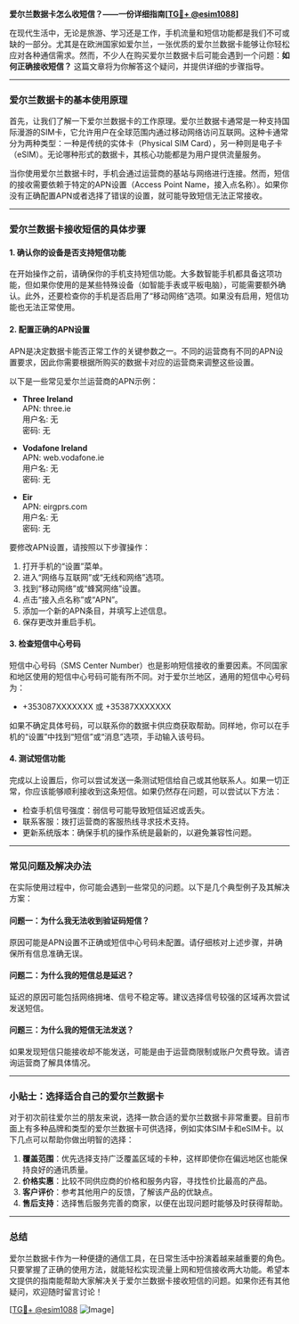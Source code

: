 **爱尔兰数据卡怎么收短信？——一份详细指南[[TG💪+ @esim1088](https://t.me/s/esim1088)]**

在现代生活中，无论是旅游、学习还是工作，手机流量和短信功能都是我们不可或缺的一部分。尤其是在欧洲国家如爱尔兰，一张优质的爱尔兰数据卡能够让你轻松应对各种通信需求。然而，不少人在购买爱尔兰数据卡后可能会遇到一个问题：**如何正确接收短信？** 这篇文章将为你解答这个疑问，并提供详细的步骤指导。

---

### 爱尔兰数据卡的基本使用原理

首先，让我们了解一下爱尔兰数据卡的工作原理。爱尔兰数据卡通常是一种支持国际漫游的SIM卡，它允许用户在全球范围内通过移动网络访问互联网。这种卡通常分为两种类型：一种是传统的实体卡（Physical SIM Card），另一种则是电子卡（eSIM）。无论哪种形式的数据卡，其核心功能都是为用户提供流量服务。

当你使用爱尔兰数据卡时，手机会通过运营商的基站与网络进行连接。然而，短信的接收需要依赖于特定的APN设置（Access Point Name，接入点名称）。如果你没有正确配置APN或者选择了错误的设置，就可能导致短信无法正常接收。

---

### 爱尔兰数据卡接收短信的具体步骤

#### 1. 确认你的设备是否支持短信功能
在开始操作之前，请确保你的手机支持短信功能。大多数智能手机都具备这项功能，但如果你使用的是某些特殊设备（如智能手表或平板电脑），可能需要额外确认。此外，还要检查你的手机是否启用了“移动网络”选项。如果没有启用，短信功能也无法正常使用。

#### 2. 配置正确的APN设置
APN是决定数据卡能否正常工作的关键参数之一。不同的运营商有不同的APN设置要求，因此你需要根据所购买的数据卡对应的运营商来调整这些设置。

以下是一些常见爱尔兰运营商的APN示例：

- **Three Ireland**  
  APN: three.ie  
  用户名: 无  
  密码: 无  

- **Vodafone Ireland**  
  APN: web.vodafone.ie  
  用户名: 无  
  密码: 无  

- **Eir**  
  APN: eirgprs.com  
  用户名: 无  
  密码: 无  

要修改APN设置，请按照以下步骤操作：
1. 打开手机的“设置”菜单。
2. 进入“网络与互联网”或“无线和网络”选项。
3. 找到“移动网络”或“蜂窝网络”设置。
4. 点击“接入点名称”或“APN”。
5. 添加一个新的APN条目，并填写上述信息。
6. 保存更改并重启手机。

#### 3. 检查短信中心号码
短信中心号码（SMS Center Number）也是影响短信接收的重要因素。不同国家和地区使用的短信中心号码可能有所不同。对于爱尔兰地区，通用的短信中心号码为：

- +353087XXXXXXX 或 +35387XXXXXXX  

如果不确定具体号码，可以联系你的数据卡供应商获取帮助。同样地，你可以在手机的“设置”中找到“短信”或“消息”选项，手动输入该号码。

#### 4. 测试短信功能
完成以上设置后，你可以尝试发送一条测试短信给自己或其他联系人。如果一切正常，你应该能够顺利接收到这条短信。如果仍然存在问题，可以尝试以下方法：

- 检查手机信号强度：弱信号可能导致短信延迟或丢失。
- 联系客服：拨打运营商的客服热线寻求技术支持。
- 更新系统版本：确保手机的操作系统是最新的，以避免兼容性问题。

---

### 常见问题及解决办法

在实际使用过程中，你可能会遇到一些常见的问题。以下是几个典型例子及其解决方案：

#### 问题一：为什么我无法收到验证码短信？
原因可能是APN设置不正确或短信中心号码未配置。请仔细核对上述步骤，并确保所有信息准确无误。

#### 问题二：为什么我的短信总是延迟？
延迟的原因可能包括网络拥堵、信号不稳定等。建议选择信号较强的区域再次尝试发送短信。

#### 问题三：为什么我的短信无法发送？
如果发现短信只能接收却不能发送，可能是由于运营商限制或账户欠费导致。请咨询运营商了解具体情况。

---

### 小贴士：选择适合自己的爱尔兰数据卡

对于初次前往爱尔兰的朋友来说，选择一款合适的爱尔兰数据卡非常重要。目前市面上有多种品牌和类型的爱尔兰数据卡可供选择，例如实体SIM卡和eSIM卡。以下几点可以帮助你做出明智的选择：

1. **覆盖范围**：优先选择支持广泛覆盖区域的卡种，这样即使你在偏远地区也能保持良好的通讯质量。
2. **价格实惠**：比较不同供应商的价格和服务内容，寻找性价比最高的产品。
3. **客户评价**：参考其他用户的反馈，了解该产品的优缺点。
4. **售后支持**：选择售后服务完善的商家，以便在出现问题时能够及时获得帮助。

---

### 总结

爱尔兰数据卡作为一种便捷的通信工具，在日常生活中扮演着越来越重要的角色。只要掌握了正确的使用方法，就能轻松实现流量上网和短信接收两大功能。希望本文提供的指南能帮助大家解决关于爱尔兰数据卡接收短信的问题。如果你还有其他疑问，欢迎随时留言讨论！

[[TG💪+ @esim1088](https://t.me/s/esim1088) ![Image](https://i.postimg.cc/4NQfJmqS/Snipaste-2025-05-13-00-14-12.png)]
